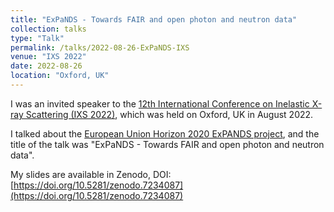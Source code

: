 ```yaml
---
title: "ExPaNDS - Towards FAIR and open photon and neutron data"
collection: talks
type: "Talk"
permalink: /talks/2022-08-26-ExPaNDS-IXS
venue: "IXS 2022"
date: 2022-08-26
location: "Oxford, UK"
---
```


I was an invited speaker to the [12th International Conference on Inelastic X-ray Scattering (IXS 2022)](https://www.diamond.ac.uk/Home/Events/2022/Inelastic-X-Ray-Scattering-Conference-2021.html), which was held on Oxford, UK in August 2022.

I talked about the [European Union Horizon 2020 ExPANDS project](https://expands.eu/), and the title of the talk was "ExPaNDS - Towards FAIR and open photon and neutron data".

My slides are available in Zenodo, DOI: [https://doi.org/10.5281/zenodo.7234087](https://doi.org/10.5281/zenodo.7234087)






